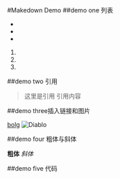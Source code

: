 #Makedown Demo
##demo one 列表

*
*
*
1.
2.
3.

##demo two 引用

>这里是引用
引用内容

##demo three插入链接和图片

[bolg](http://www.cnblogs.com/dylan-wu)
![Diablo](http://diablo3.nos.netease.com/1/v1/home/reaper-of-souls.jpg)

##demo four 粗体与斜体

**粗体**
*斜体*

##demo five 代码


